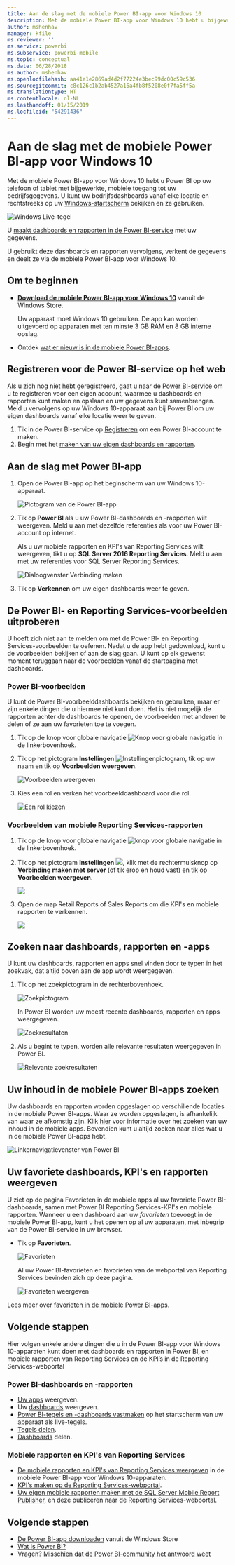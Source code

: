 ```yaml
---
title: Aan de slag met de mobiele Power BI-app voor Windows 10
description: Met de mobiele Power BI-app voor Windows 10 hebt u bijgewerkte, mobiele toegang tot uw bedrijfsgegevens via uw tablet of telefoon.
author: mshenhav
manager: kfile
ms.reviewer: ''
ms.service: powerbi
ms.subservice: powerbi-mobile
ms.topic: conceptual
ms.date: 06/28/2018
ms.author: mshenhav
ms.openlocfilehash: aa41e1e2869ad4d2f77224e3bec99dc00c59c536
ms.sourcegitcommit: c8c126c1b2ab4527a16a4fb8f5208e0f7fa5ff5a
ms.translationtype: HT
ms.contentlocale: nl-NL
ms.lasthandoff: 01/15/2019
ms.locfileid: "54291436"
---
```

# <a name="get-started-with-the-power-bi-mobile-app-for-windows-10"></a>Aan de slag met de mobiele Power BI-app voor Windows 10
Met de mobiele Power BI-app voor Windows 10 hebt u Power BI op uw telefoon of tablet met bijgewerkte, mobiele toegang tot uw bedrijfsgegevens. U kunt uw bedrijfsdashboards vanaf elke locatie en rechtstreeks op uw [Windows-startscherm](mobile-pin-dashboard-start-screen-windows-10-phone-app.md) bekijken en ze gebruiken.

![Windows Live-tegel](./media/mobile-windows-10-phone-app-get-started/pbi_win10_livetile.gif)

U [maakt dashboards en rapporten in de Power BI-service](../../service-get-started.md) met uw gegevens. 

U gebruikt deze dashboards en rapporten vervolgens, verkent de gegevens en deelt ze via de mobiele Power BI-app voor Windows 10.

## <a name="first-things-first"></a>Om te beginnen
* [**Download de mobiele Power BI-app voor Windows 10**](http://go.microsoft.com/fwlink/?LinkID=526478) vanuit de Windows Store.
  
  Uw apparaat moet Windows 10 gebruiken. De app kan worden uitgevoerd op apparaten met ten minste 3 GB RAM en 8 GB interne opslag.
   
* Ontdek [wat er nieuw is in de mobiele Power BI-apps](mobile-whats-new-in-the-mobile-apps.md).

## <a name="sign-up-for-the-power-bi-service-on-the-web"></a>Registreren voor de Power BI-service op het web
Als u zich nog niet hebt geregistreerd, gaat u naar de [Power BI-service](http://powerbi.com/) om u te registreren voor een eigen account, waarmee u dashboards en rapporten kunt maken en opslaan en uw gegevens kunt samenbrengen. Meld u vervolgens op uw Windows 10-apparaat aan bij Power BI om uw eigen dashboards vanaf elke locatie weer te geven.

1. Tik in de Power BI-service op [Registreren](http://go.microsoft.com/fwlink/?LinkID=513879) om een Power BI-account te maken.
2. Begin met het [maken van uw eigen dashboards en rapporten](../../service-get-started.md).

## <a name="get-started-with-the-power-bi-app"></a>Aan de slag met Power BI-app
1. Open de Power BI-app op het beginscherm van uw Windows 10-apparaat.
   
   ![Pictogram van de Power BI-app](./media/mobile-windows-10-phone-app-get-started/pbi_win10ph_appiconsm.png)
2. Tik op **Power BI** als u uw Power BI-dashboards en -rapporten wilt weergeven. Meld u aan met dezelfde referenties als voor uw Power BI-account op internet. 
   
   Als u uw mobiele rapporten en KPI's van Reporting Services wilt weergeven, tikt u op **SQL Server 2016 Reporting Services**. Meld u aan met uw referenties voor SQL Server Reporting Services.
   
   ![Dialoogvenster Verbinding maken](./media/mobile-windows-10-phone-app-get-started/power-bi-windows-10-connect.png)
3. Tik op **Verkennen** om uw eigen dashboards weer te geven.

## <a name="try-the-power-bi-and-reporting-services-samples"></a>De Power BI- en Reporting Services-voorbeelden uitproberen
U hoeft zich niet aan te melden om met de Power BI- en Reporting Services-voorbeelden te oefenen. Nadat u de app hebt gedownload, kunt u de voorbeelden bekijken of aan de slag gaan. U kunt op elk gewenst moment teruggaan naar de voorbeelden vanaf de startpagina met dashboards.

### <a name="power-bi-samples"></a>Power BI-voorbeelden
U kunt de Power BI-voorbeelddashboards bekijken en gebruiken, maar er zijn enkele dingen die u hiermee niet kunt doen. Het is niet mogelijk de rapporten achter de dashboards te openen, de voorbeelden met anderen te delen of ze aan uw favorieten toe te voegen.

1. Tik op de knop voor globale navigatie ![Knop voor globale navigatie](././media/mobile-windows-10-phone-app-get-started/power-bi-windows-10-navigation-icon.png) in de linkerbovenhoek.
2. Tik op het pictogram **Instellingen** ![Instellingenpictogram](./media/mobile-windows-10-phone-app-get-started/power-bi-win10-settings-icon.png), tik op uw naam en tik op **Voorbeelden weergeven**.
   
   ![Voorbeelden weergeven](./media/mobile-windows-10-phone-app-get-started/power-bi-win10-view-samples.png)
3. Kies een rol en verken het voorbeelddashboard voor die rol.  
   
   ![Een rol kiezen](./media/mobile-windows-10-phone-app-get-started/power-bi-win10-samples.png)

### <a name="reporting-services-mobile-report-samples"></a>Voorbeelden van mobiele Reporting Services-rapporten
1. Tik op de knop voor globale navigatie ![knop voor globale navigatie](././media/mobile-windows-10-phone-app-get-started/power-bi-windows-10-navigation-icon.png) in de linkerbovenhoek.
2. Tik op het pictogram **Instellingen** ![](./media/mobile-windows-10-phone-app-get-started/power-bi-win10-settings-icon.png), klik met de rechtermuisknop op **Verbinding maken met server** (of tik erop en houd vast) en tik op **Voorbeelden weergeven**.
   
   ![](media/mobile-windows-10-phone-app-get-started/power-bi-win10-connect-ssrs-samples.png)
3. Open de map Retail Reports of Sales Reports om die KPI's en mobiele rapporten te verkennen.
   
   ![](media/mobile-windows-10-phone-app-get-started/power-bi-win10-ssrs-sample-kpis.png)

## <a name="search-for-dashboards-reports-and-apps"></a>Zoeken naar dashboards, rapporten en -apps
U kunt uw dashboards, rapporten en apps snel vinden door te typen in het zoekvak, dat altijd boven aan de app wordt weergegeven.

1. Tik op het zoekpictogram in de rechterbovenhoek.
   
   ![Zoekpictogram](./media/mobile-windows-10-phone-app-get-started/pbi_win10ph_searchbarbrdr.png)
   
   In Power BI worden uw meest recente dashboards, rapporten en apps weergegeven.
   
   ![Zoekresultaten](./media/mobile-windows-10-phone-app-get-started/pbi_win10_searchrecent.png)
2. Als u begint te typen, worden alle relevante resultaten weergegeven in Power BI.
   
   ![Relevante zoekresultaten](./media/mobile-windows-10-phone-app-get-started/pbi_win10_search_m.png)

## <a name="find-your-content-in-the-power-bi-mobile-apps"></a>Uw inhoud in de mobiele Power BI-apps zoeken
Uw dashboards en rapporten worden opgeslagen op verschillende locaties in de mobiele Power BI-apps. Waar ze worden opgeslagen, is afhankelijk van waar ze afkomstig zijn. Klik [hier](mobile-apps-quickstart-view-dashboard-report.md) voor informatie over het zoeken van uw inhoud in de mobiele apps. Bovendien kunt u altijd zoeken naar alles wat u in de mobiele Power BI-apps hebt. 

![Linkernavigatievenster van Power BI](./media/mobile-windows-10-phone-app-get-started/power-bi-win10-left-nav.png)

## <a name="view-your-favorite-dashboards-kpis-and-reports"></a>Uw favoriete dashboards, KPI's en rapporten weergeven
U ziet op de pagina Favorieten in de mobiele apps al uw favoriete Power BI-dashboards, samen met Power BI Reporting Services-KPI's en mobiele rapporten. Wanneer u een dashboard aan uw *favorieten* toevoegt in de mobiele Power BI-app, kunt u het openen op al uw apparaten, met inbegrip van de Power BI-service in uw browser. 

* Tik op **Favorieten**.
  
   ![Favorieten](./media/mobile-windows-10-phone-app-get-started/power-bi-win10-favorite-menu.png)
  
   Al uw Power BI-favorieten en favorieten van de webportal van Reporting Services bevinden zich op deze pagina.
  
   ![Favorieten weergeven](./media/mobile-windows-10-phone-app-get-started/power-bi-win10-favorites.png)

Lees meer over [favorieten in de mobiele Power BI-apps](mobile-apps-favorites.md).

## <a name="next-steps"></a>Volgende stappen
Hier volgen enkele andere dingen die u in de Power BI-app voor Windows 10-apparaten kunt doen met dashboards en rapporten in Power BI, en mobiele rapporten van Reporting Services en de KPI’s in de Reporting Services-webportal

### <a name="power-bi-dashboards-and-reports"></a>Power BI-dashboards en -rapporten
* [Uw apps](../../service-create-distribute-apps.md) weergeven.
* Uw [dashboards](mobile-apps-view-dashboard.md) weergeven.
* [Power BI-tegels en -dashboards vastmaken](mobile-pin-dashboard-start-screen-windows-10-phone-app.md) op het startscherm van uw apparaat als live-tegels.
* [Tegels delen](mobile-windows-10-phone-app-get-started.md).
* [Dashboards](mobile-share-dashboard-from-the-mobile-apps.md) delen.

### <a name="reporting-services-mobile-reports-and-kpis"></a>Mobiele rapporten en KPI's van Reporting Services
* [De mobiele rapporten en KPI's van Reporting Services weergeven](mobile-app-windows-10-ssrs-kpis-mobile-reports.md) in de mobiele Power BI-app voor Windows 10-apparaten.
* [KPI's maken op de Reporting Services-webportal](https://msdn.microsoft.com/library/mt683632.aspx).
* [Uw eigen mobiele rapporten maken met de SQL Server Mobile Report Publisher](https://msdn.microsoft.com/library/mt652547.aspx), en deze publiceren naar de Reporting Services-webportal.

## <a name="next-steps"></a>Volgende stappen
* [De Power BI-app downloaden](http://go.microsoft.com/fwlink/?LinkID=526478) vanuit de Windows Store  
* [Wat is Power BI?](../../power-bi-overview.md)
* Vragen? [Misschien dat de Power BI-community het antwoord weet](http://community.powerbi.com/)

